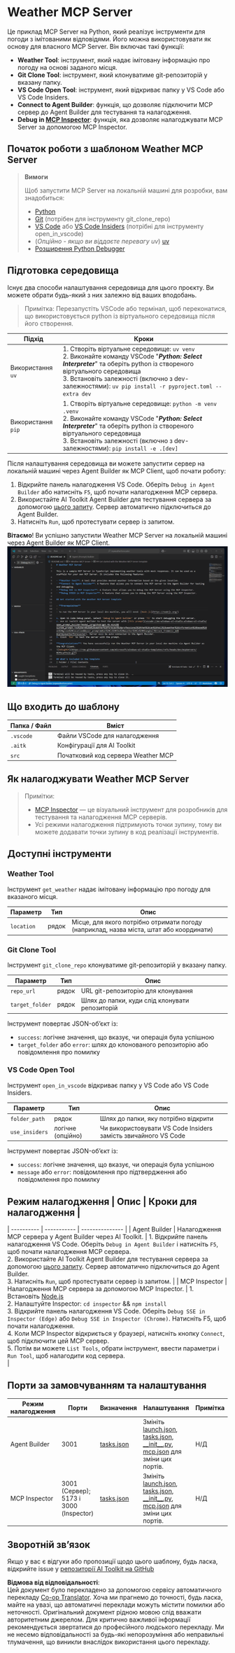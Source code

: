 <!--
CO_OP_TRANSLATOR_METADATA:
{
  "original_hash": "a3f252a62f059360855de5331a575898",
  "translation_date": "2025-06-17T16:32:34+00:00",
  "source_file": "10-StreamliningAIWorkflowsBuildingAnMCPServerWithAIToolkit/lab4/code/github_mcp_server/README.md",
  "language_code": "uk"
}
-->
# Weather MCP Server

Це приклад MCP Server на Python, який реалізує інструменти для погоди з імітованими відповідями. Його можна використовувати як основу для власного MCP Server. Він включає такі функції:

- **Weather Tool**: інструмент, який надає імітовану інформацію про погоду на основі заданого місця.
- **Git Clone Tool**: інструмент, який клонуватиме git-репозиторій у вказану папку.
- **VS Code Open Tool**: інструмент, який відкриває папку у VS Code або VS Code Insiders.
- **Connect to Agent Builder**: функція, що дозволяє підключити MCP сервер до Agent Builder для тестування та налагодження.
- **Debug in [MCP Inspector](https://github.com/modelcontextprotocol/inspector)**: функція, яка дозволяє налагоджувати MCP Server за допомогою MCP Inspector.

## Початок роботи з шаблоном Weather MCP Server

> **Вимоги**
>
> Щоб запустити MCP Server на локальній машині для розробки, вам знадобиться:
>
> - [Python](https://www.python.org/)
> - [Git](https://git-scm.com/) (потрібен для інструменту git_clone_repo)
> - [VS Code](https://code.visualstudio.com/) або [VS Code Insiders](https://code.visualstudio.com/insiders/) (потрібні для інструменту open_in_vscode)
> - (*Опційно - якщо ви віддаєте перевагу uv*) [uv](https://github.com/astral-sh/uv)
> - [Розширення Python Debugger](https://marketplace.visualstudio.com/items?itemName=ms-python.debugpy)

## Підготовка середовища

Існує два способи налаштування середовища для цього проєкту. Ви можете обрати будь-який з них залежно від ваших вподобань.

> Примітка: Перезапустіть VSCode або термінал, щоб переконатися, що використовується python із віртуального середовища після його створення.

| Підхід | Кроки |
| -------- | ----- |
| Використання `uv` | 1. Створіть віртуальне середовище: `uv venv` <br>2. Виконайте команду VSCode "***Python: Select Interpreter***" та оберіть python із створеного віртуального середовища <br>3. Встановіть залежності (включно з dev-залежностями): `uv pip install -r pyproject.toml --extra dev` |
| Використання `pip` | 1. Створіть віртуальне середовище: `python -m venv .venv` <br>2. Виконайте команду VSCode "***Python: Select Interpreter***" та оберіть python із створеного віртуального середовища<br>3. Встановіть залежності (включно з dev-залежностями): `pip install -e .[dev]` | 

Після налаштування середовища ви можете запустити сервер на локальній машині через Agent Builder як MCP Client, щоб почати роботу:
1. Відкрийте панель налагодження VS Code. Оберіть `Debug in Agent Builder` або натисніть `F5`, щоб почати налагодження MCP сервера.
2. Використайте AI Toolkit Agent Builder для тестування сервера за допомогою [цього запиту](../../../../../../../../../../../open_prompt_builder). Сервер автоматично підключиться до Agent Builder.
3. Натисніть `Run`, щоб протестувати сервер із запитом.

**Вітаємо**! Ви успішно запустили Weather MCP Server на локальній машині через Agent Builder як MCP Client.
![DebugMCP](https://raw.githubusercontent.com/microsoft/windows-ai-studio-templates/refs/heads/dev/mcpServers/mcp_debug.gif)

## Що входить до шаблону

| Папка / Файл | Вміст                                     |
| ------------ | ---------------------------------------- |
| `.vscode`    | Файли VSCode для налагодження             |
| `.aitk`      | Конфігурації для AI Toolkit                |
| `src`        | Початковий код сервера Weather MCP          |

## Як налагоджувати Weather MCP Server

> Примітки:
> - [MCP Inspector](https://github.com/modelcontextprotocol/inspector) — це візуальний інструмент для розробників для тестування та налагодження MCP серверів.
> - Усі режими налагодження підтримують точки зупину, тому ви можете додавати точки зупину в код реалізації інструментів.

## Доступні інструменти

### Weather Tool
Інструмент `get_weather` надає імітовану інформацію про погоду для вказаного місця.

| Параметр | Тип | Опис |
| --------- | ---- | ----------- |
| `location` | рядок | Місце, для якого потрібно отримати погоду (наприклад, назва міста, штат або координати) |

### Git Clone Tool
Інструмент `git_clone_repo` клонуватиме git-репозиторій у вказану папку.

| Параметр | Тип | Опис |
| --------- | ---- | ----------- |
| `repo_url` | рядок | URL git-репозиторію для клонування |
| `target_folder` | рядок | Шлях до папки, куди слід клонувати репозиторій |

Інструмент повертає JSON-об’єкт із:
- `success`: логічне значення, що вказує, чи операція була успішною
- `target_folder` або `error`: шлях до клонованого репозиторію або повідомлення про помилку

### VS Code Open Tool
Інструмент `open_in_vscode` відкриває папку у VS Code або VS Code Insiders.

| Параметр | Тип | Опис |
| --------- | ---- | ----------- |
| `folder_path` | рядок | Шлях до папки, яку потрібно відкрити |
| `use_insiders` | логічне (опційно) | Чи використовувати VS Code Insiders замість звичайного VS Code |

Інструмент повертає JSON-об’єкт із:
- `success`: логічне значення, що вказує, чи операція була успішною
- `message` або `error`: повідомлення про підтвердження або повідомлення про помилку

## Режим налагодження | Опис | Кроки для налагодження |
| ---------- | ----------- | --------------- |
| Agent Builder | Налагодження MCP сервера у Agent Builder через AI Toolkit. | 1. Відкрийте панель налагодження VS Code. Оберіть `Debug in Agent Builder` і натисніть `F5`, щоб почати налагодження MCP сервера.<br>2. Використайте AI Toolkit Agent Builder для тестування сервера за допомогою [цього запиту](../../../../../../../../../../../open_prompt_builder). Сервер автоматично підключиться до Agent Builder.<br>3. Натисніть `Run`, щоб протестувати сервер із запитом. |
| MCP Inspector | Налагодження MCP сервера за допомогою MCP Inspector. | 1. Встановіть [Node.js](https://nodejs.org/)<br> 2. Налаштуйте Inspector: `cd inspector` && `npm install` <br> 3. Відкрийте панель налагодження VS Code. Оберіть `Debug SSE in Inspector (Edge)` або `Debug SSE in Inspector (Chrome)`. Натисніть F5, щоб почати налагодження.<br> 4. Коли MCP Inspector відкриється у браузері, натисніть кнопку `Connect`, щоб підключити цей MCP сервер.<br> 5. Потім ви можете `List Tools`, обрати інструмент, ввести параметри і `Run Tool`, щоб налагодити код сервера.<br> |

## Порти за замовчуванням та налаштування

| Режим налагодження | Порти | Визначення | Налаштування | Примітка |
| ---------- | ----- | ------------ | -------------- |-------------- |
| Agent Builder | 3001 | [tasks.json](../../../../../../10-StreamliningAIWorkflowsBuildingAnMCPServerWithAIToolkit/lab4/code/github_mcp_server/.vscode/tasks.json) | Змініть [launch.json](../../../../../../10-StreamliningAIWorkflowsBuildingAnMCPServerWithAIToolkit/lab4/code/github_mcp_server/.vscode/launch.json), [tasks.json](../../../../../../10-StreamliningAIWorkflowsBuildingAnMCPServerWithAIToolkit/lab4/code/github_mcp_server/.vscode/tasks.json), [\_\_init\_\_.py](../../../../../../10-StreamliningAIWorkflowsBuildingAnMCPServerWithAIToolkit/lab4/code/github_mcp_server/src/__init__.py), [mcp.json](../../../../../../10-StreamliningAIWorkflowsBuildingAnMCPServerWithAIToolkit/lab4/code/github_mcp_server/.aitk/mcp.json) для зміни цих портів. | Н/Д |
| MCP Inspector | 3001 (Сервер); 5173 і 3000 (Inspector) | [tasks.json](../../../../../../10-StreamliningAIWorkflowsBuildingAnMCPServerWithAIToolkit/lab4/code/github_mcp_server/.vscode/tasks.json) | Змініть [launch.json](../../../../../../10-StreamliningAIWorkflowsBuildingAnMCPServerWithAIToolkit/lab4/code/github_mcp_server/.vscode/launch.json), [tasks.json](../../../../../../10-StreamliningAIWorkflowsBuildingAnMCPServerWithAIToolkit/lab4/code/github_mcp_server/.vscode/tasks.json), [\_\_init\_\_.py](../../../../../../10-StreamliningAIWorkflowsBuildingAnMCPServerWithAIToolkit/lab4/code/github_mcp_server/src/__init__.py), [mcp.json](../../../../../../10-StreamliningAIWorkflowsBuildingAnMCPServerWithAIToolkit/lab4/code/github_mcp_server/.aitk/mcp.json) для зміни цих портів.| Н/Д |

## Зворотній зв’язок

Якщо у вас є відгуки або пропозиції щодо цього шаблону, будь ласка, відкрийте issue у [репозиторії AI Toolkit на GitHub](https://github.com/microsoft/vscode-ai-toolkit/issues)

**Відмова від відповідальності**:  
Цей документ було перекладено за допомогою сервісу автоматичного перекладу [Co-op Translator](https://github.com/Azure/co-op-translator). Хоча ми прагнемо до точності, будь ласка, майте на увазі, що автоматичні переклади можуть містити помилки або неточності. Оригінальний документ рідною мовою слід вважати авторитетним джерелом. Для критично важливої інформації рекомендується звертатися до професійного людського перекладу. Ми не несемо відповідальності за будь-які непорозуміння або неправильні тлумачення, що виникли внаслідок використання цього перекладу.